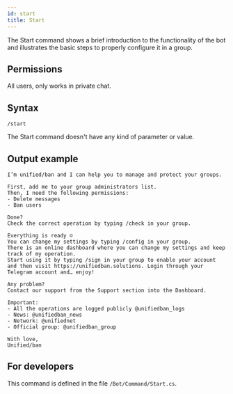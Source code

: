 ```yaml
---
id: start
title: Start
---
```


The Start command shows a brief introduction to the functionality of the bot and illustrates the basic steps to 
properly configure it in a group.

## Permissions

All users, only works in private chat.

## Syntax

```
/start
```

The Start command doesn't have any kind of parameter or value.

## Output example

```
I’m unified/ban and I can help you to manage and protect your groups.

First, add me to your group administrators list.
Then, I need the following permissions:
- Delete messages
- Ban users

Done?
Check the correct operation by typing /check in your group.

Everything is ready ☺️
You can change my settings by typing /config in your group.
There is an online dashboard where you can change my settings and keep track of my operation.
Start using it by typing /sign in your group to enable your account and then visit https://unifiedban.solutions. Login through your Telegram account and… enjoy!

Any problem?
Contact our support from the Support section into the Dashboard.

Important:
- All the operations are logged publicly @unifiedban_logs
- News: @unifiedban_news
- Network: @unifiednet
- Official group: @unifiedban_group

With love,
Unified/ban
```

## For developers

This command is defined in the file `/Bot/Command/Start.cs`.
